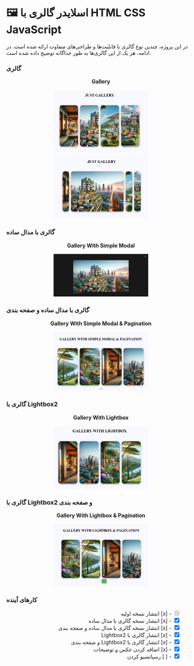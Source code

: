 # 🖼️ اسلایدر گالری‌ با HTML CSS JavaScript

در این پروژه، چندین نوع گالری با قابلیت‌ها و طراحی‌های متفاوت ارائه شده است. در ادامه، هر یک از این گالری‌ها به طور جداگانه توضیح داده شده است.

### گالری 

<p align="center">
  <strong> Gallery </strong>
</p>
<p align="center">
  <img src="Screenshots/Gallery1.png" width="50%" alt="Gallery1.png">
  <img src="Screenshots/Gallery2.png" width="50%" alt="Gallery2.png">
</p>


### گالری با مدال ساده
<p align="center">
  <strong>Gallery With Simple Modal</strong>
</p>
<p align="center">
  <img src="Screenshots/Gallery3.png" width="50%" alt="Gallery3">
</p>


### گالری با مدال ساده و صفحه بندی
<p align="center">
  <strong>Gallery With Simple Modal & Pagination</strong>
</p>
<p align="center">
  <img src="Screenshots/Gallery4.png" width="50%" alt="Gallery4">
</p>


### گالری با Lightbox2
<p align="center">
  <strong>Gallery With Lightbox</strong>
</p>
<p align="center">
  <img src="Screenshots/Gallery5.png" width="50%" alt="Gallery5">
</p>


### گالری با Lightbox2 و صفحه بندی

<p align="center">
  <strong>Gallery With Lightbox & Pagination</strong>
</p>
<p align="center">
  <img src="Screenshots/Gallery6.png" width="50%" alt="Gallery6">
</p>

### کارهای آینده
<ul style="list-style-type: none;" dir="rtl">
    <li><input type="checkbox" checked disabled> - [x] انتشار نسخه اولیه </li>
    <li><input type="checkbox" checked> - [x] انتشار نسخه گالری با مدال ساده </li>
    <li><input type="checkbox" checked> - [x] انتشار نسخه گالری با مدال ساده و صفحه بندی </li>
    <li><input type="checkbox" checked> - [x] انتشار گالری با Lightbox2 </li>
    <li><input type="checkbox" checked> - [x] انتشار گالری با Lightbox2 و صفحه بندی </li>
    <li><input type="checkbox" checked> - [x] اضافه کردن عکس و توضیحات </li>
    <li><input type="checkbox" checked> - [ ] رسپانسیو کردن </li>
</ul>


